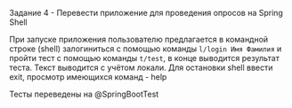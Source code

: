 Задание 4 - Перевести приложение для проведения опросов на Spring Shell

При запуске приложения пользователю предлагается в командной строке (shell) 
залогиниться с помощью команды `l/login Имя Фамилия` и пройти тест с помощью команды `t/test`, в конце 
выводится результат теста. Текст выводится с учётом локали. 
Для остановки shell ввести exit, просмотр имеющихся команд - help

Тесты переведены на @SpringBootTest